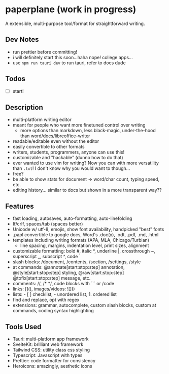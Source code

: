 # paperplane (work in progress)

A extensible, multi-purpose tool/format for straightforward writing.

## Dev Notes

- run prettier before committing!
- i will definitely start this soon...haha nope! college apps...
- use `npm run tauri dev` to run tauri, refer to docs dude

## Todos

- [ ] start!

## Description

- multi-platform writing editor
- meant for people who want more finetuned control over writing
  - more options than markdown, less black-magic, under-the-hood than word/docs/libreoffice-writer
- readable/editable even without the editor
- easily convertible to other formats
- writers, students, programmers, anyone can use this!
- customizable and "hackable" (dunno how to do that)
- ever wanted to use vim for writing? Now you can with more versatility than `.txt`! I don't know why you would want to though...
- free?
- be able to show stats for document -> word/char count, typing speed, etc.
- editing history... similar to docs but shown in a more transparent way??

## Features

- fast loading, autosaves, auto-formatting, auto-linefolding
- lf/crlf, spaces/tab (spaces better)
- Unicode w/ utf-8, emojis, show font availability, handpicked "best" fonts
- .papl convertible to google docs, Word's .doc(x), .odt, .pdf, .md, .html
- templates including writing formats (APA, MLA, Chicago/Turbian)
  - line spacing, margins, indentation level, print sizes, alignment
- customizable formatting: bold #, italic \*, underline |, crossthrough ~, superscript \_, subscript ^, code `
- slash blocks: /document, /contents, /section, /settings, /style
- at commands: @annotate[start:stop:step] annotation, @style[start:stop:step] styling, @raw[start:stop:step] @tofix[start:stop:step] message, etc.
- comments: //, /\* \*/, code blocks with ``` or /code
- links: \[\]\(\), images/videos: \!\[\]\(\)
- lists: - [ ] checklist, - unordered list, 1. ordered list
- find and replace, opt with regex
- extensions: grammar, autocomplete, custom slash blocks, custom at commands, coding syntax highlighting

## Tools Used

- Tauri: multi-platform app framework
- SvelteKit: brilliant web framework
- Tailwind CSS: utility class css styling
- Typescript: Javascript with types
- Prettier: code formatter for consistency
- Heroicons: amazingly, aesthetic icons
